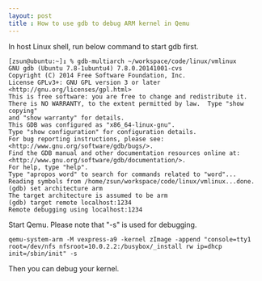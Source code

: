 ```yaml
---
layout: post
title : How to use gdb to debug ARM kernel in Qemu
---
```

In host Linux shell, run below command to start gdb first.

    [zsun@ubuntu:~]↥ % gdb-multiarch ~/workspace/code/linux/vmlinux
    GNU gdb (Ubuntu 7.8-1ubuntu4) 7.8.0.20141001-cvs
    Copyright (C) 2014 Free Software Foundation, Inc.
    License GPLv3+: GNU GPL version 3 or later <http://gnu.org/licenses/gpl.html>
    This is free software: you are free to change and redistribute it.
    There is NO WARRANTY, to the extent permitted by law.  Type "show copying"
    and "show warranty" for details.
    This GDB was configured as "x86_64-linux-gnu".
    Type "show configuration" for configuration details.
    For bug reporting instructions, please see:
    <http://www.gnu.org/software/gdb/bugs/>.
    Find the GDB manual and other documentation resources online at:
    <http://www.gnu.org/software/gdb/documentation/>.
    For help, type "help".
    Type "apropos word" to search for commands related to "word"...
    Reading symbols from /home/zsun/workspace/code/linux/vmlinux...done.
    (gdb) set architecture arm
    The target architecture is assumed to be arm
    (gdb) target remote localhost:1234
    Remote debugging using localhost:1234


Start Qemu. Please note that "-s" is used for debugging.

    qemu-system-arm -M vexpress-a9 -kernel zImage -append "console=tty1 root=/dev/nfs nfsroot=10.0.2.2:/busybox/_install rw ip=dhcp init=/sbin/init" -s

Then you can debug your kernel.